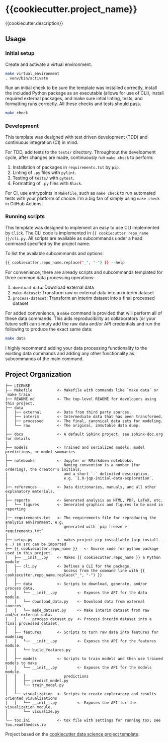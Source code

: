 # {{cookiecutter.project_name}}

{{cookiecutter.description}}

## Usage

### Initial setup

Create and activate a virtual environment.

```bash
make virtual_environment
. venv/bin/activate
```

Run an initial check to be sure the template was installed correctly, install the included Python package as an executable (allows for use of CLI), install required external packages,
and make sure intial linting, tests, and formatting runs correctly. All these checks and tests should pass.

```bash
make check
```

### Development

This template was designed with test driven development (TDD) and continuous integration (CI) in mind.

For TDD, add tests to the `tests/` directory.
Throughtout the development cycle, after changes are made, continuously run `make check` to perform:

  1. Installation of packages in `requirements.txt` by `pip`.
  2. Linting of `.py` files with `pylint`.
  3. Testing of `tests/` with `pytest`.
  4. Formatting of `.py` files with `Black`.

For CI, use entrypoints in `Makefile`, such as `make check` to run automated tests with your platform of choice.
I'm a big fan of simply using `make check` in GitHub Actions.

### Running scripts

This template was designed to implement an easy to use CLI implemented by `Click`.
The CLI code is implemented in `{{ cookiecutter.repo_name }}/cli.py`.
All scripts are available as subcommands under a head command specified by the project name.

To list the available subcommands and options:

```bash
{{ cookiecutter.repo_name.replace("_", "-") }} --help
```

For convenience, there are already scripts and subcommands templated for three common data processing operations:

  1. `download-data`: Download external data
  2. `make-dataset`: Transform raw or external data into an interim dataset
  3. `process-dataset`: Transform an interim dataset into a final processed dataset

For added convenience, a `make` command is provided that will perform all of these data commands.
This aids reproducibility as collaborators (or your future self) can simply add the raw data and/or API credentials
and run the following to produce the exact same data:

```bash
make data
```

I highly recommend adding your data processing functionality to the existing data commands
and adding any other functionality as subcommands of the main command.

## Project Organization

```text
├── LICENSE
├── Makefile           <- Makefile with commands like `make data` or `make train`
├── README.md          <- The top-level README for developers using this project.
├── data
│   ├── external       <- Data from third party sources.
│   ├── interim        <- Intermediate data that has been transformed.
│   ├── processed      <- The final, canonical data sets for modeling.
│   └── raw            <- The original, immutable data dump.
│
├── docs               <- A default Sphinx project; see sphinx-doc.org for details
│
├── models             <- Trained and serialized models, model predictions, or model summaries
│
├── notebooks          <- Jupyter or RMarkdown notebooks.
|                         Naming convention is a number (for ordering), the creator's initials,
|                         and a short `-` delimited description,
|                         e.g. `1.0-jqp-initial-data-exploration`.
│
├── references         <- Data dictionaries, manuals, and all other explanatory materials.
│
├── reports            <- Generated analysis as HTML, PDF, LaTeX, etc.
│   └── figures        <- Generated graphics and figures to be used in reporting
│
├── requirements.txt   <- The requirements file for reproducing the analysis environment, e.g.
│                         generated with `pip freeze > requirements.txt`
│
├── setup.py           <- makes project pip installable (pip install -e .) so src can be imported
├── {{ cookiecutter.repo_name }}   <- Source code for python package used in this project.
│   ├── __init__.py    <- Makes {{ cookiecutter.repo_name }} a Python module
│   ├── cli.py         <- Defines a CLI for the package. 
│   │                     Access from the command line with {{ cookiecutter.repo_name.replace("_", "-") }}
│   │
│   ├── data           <- Scripts to download, generate, and/or process data.
│   │   └── __init__.py         <- Exposes the API for the data module.
│   │   └── download_data.py    <- Download data from external sources.
│   │   └── make_dataset.py     <- Make interim dataset from raw and/or external data.
│   │   └── process_dataset.py  <- Process interim dataset into a final processed dataset.
│   │
│   ├── features       <- Scripts to turn raw data into features for modeling
│   │   └── __init__.py         <- Exposes the API for the features module.
│   │   └── build_features.py
│   │
│   ├── models         <- Scripts to train models and then use trained models to make
│   │   └── __init__.py         <- Exposes the API for the models module.
│   │   │                 predictions
│   │   ├── predict_model.py
│   │   └── train_model.py
│   │
│   └── visualization  <- Scripts to create exploratory and results oriented visualizations
│   │   └── __init__.py         <- Exposes the API for the visualization module.
│       └── visualize.py
│
└── tox.ini            <- tox file with settings for running tox; see tox.readthedocs.io
```

Project based on the [cookiecutter data science project template][def].

[def]: https://github.com/trev-f/cookiecutter-data-science
